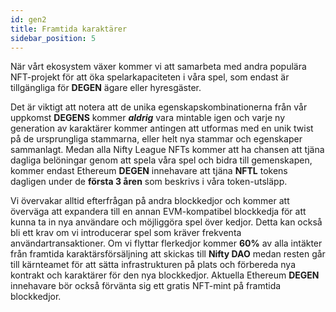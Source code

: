 ```yaml
---
id: gen2
title: Framtida karaktärer
sidebar_position: 5
---
```


När vårt ekosystem växer kommer vi att samarbeta med andra populära NFT-projekt för att öka spelarkapaciteten i våra spel, som endast är tillgängliga för **DEGEN** ägare eller hyresgäster.

Det är viktigt att notera att de unika egenskapskombinationerna från vår uppkomst **DEGENS** kommer **_aldrig_** vara mintable igen och varje ny generation av karaktärer kommer antingen att utformas med en unik twist på de ursprungliga stammarna, eller helt nya stammar och egenskaper sammanlagt. Medan alla Nifty League NFTs kommer att ha chansen att tjäna dagliga belöningar genom att spela våra spel och bidra till gemenskapen, kommer endast Ethereum **DEGEN** innehavare att tjäna **NFTL** tokens dagligen under de **första 3 åren** som beskrivs i våra token-utsläpp.

Vi övervakar alltid efterfrågan på andra blockkedjor och kommer att överväga att expandera till en annan EVM-kompatibel blockkedja för att kunna ta in nya användare och möjliggöra spel över kedjor. Detta kan också bli ett krav om vi introducerar spel som kräver frekventa användartransaktioner. Om vi flyttar flerkedjor kommer **60%** av alla intäkter från framtida karaktärsförsäljning att skickas till **Nifty DAO** medan resten går till kärnteamet för att sätta infrastrukturen på plats och förbereda nya kontrakt och karaktärer för den nya blockkedjor. Aktuella Ethereum **DEGEN** innehavare bör också förvänta sig ett gratis NFT-mint på framtida blockkedjor.

